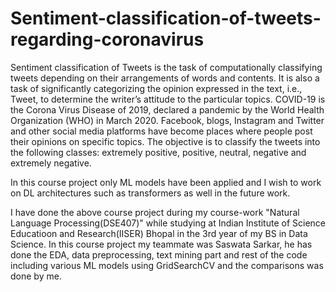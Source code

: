 # Sentiment-classification-of-tweets-regarding-coronavirus
Sentiment classification of Tweets is the task of computationally classifying tweets depending on their
arrangements of words and contents. It is also a task of significantly categorizing the opinion expressed
in the text, i.e., Tweet, to determine the writer’s attitude to the particular topics. COVID-19 is the
Corona Virus Disease of 2019, declared a pandemic by the World Health Organization (WHO) in
March 2020. Facebook, blogs, Instagram and Twitter and other social media platforms have become
places where people post their opinions on specific topics. The objective is to classify the tweets
into the following classes: extremely positive, positive, neutral, negative and extremely negative.


In this course project only ML models have been applied and I wish to work on DL architectures such as transformers as well in the future work.

I have done the above course project during my course-work "Natural Language Processing(DSE407)" while studying at Indian Institute of Science Educatioon and Research(IISER) Bhopal in the 3rd year of my BS in Data Science. In this course project my teammate was Saswata Sarkar, he has done the EDA, data preprocessing, text mining part and rest of the code including various ML models using GridSearchCV and the comparisons was done by me.
